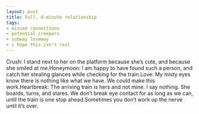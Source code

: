 ```yaml
---
layout: post
title: Full, 4-minute relationship
tags:
- missed connections
- potential creepers
- subway loveway
- i hope this isn't real
---
```

Crush: I stand next to her on the platform because she’s cute, and because she smiled at me.Honeymoon: I am happy to have found such a person, and catch her stealing glances while checking for the train.Love: My misty eyes know there is nothing like what we have. We could make this work.Heartbreak: The arriving train is hers and not mine. I say nothing. She boards, turns, and stares. We don’t break eye contact for as long as we can, until the train is one stop ahead.Sometimes you don’t work up the nerve until it’s over.
